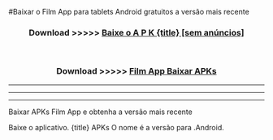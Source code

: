 #Baixar o Film App   para tablets Android gratuitos a versão mais recente


<div align="center">
<h3>Download >>>>> <a href="https://pt-web.web.app/?pt= {title}">Baixe o A P K {title} [sem anúncios]</a></h3><br>

<h3>Download >>>>> <a href="https://pt-web.web.app/?pt= {title}">Film App  Baixar APKs</a></h3>
</div>

----------------------------------------------------------

----------------------------------------------------------

----------------------------------------------------------

Baixar APKs Film App  e obtenha a versão mais recente

Baixe o aplicativo. {title} APKs O nome é a versão para .Android.


